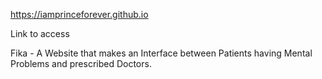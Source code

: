 https://iamprinceforever.github.io

Link to access

Fika - A Website that makes an Interface between Patients having Mental Problems and prescribed Doctors.
